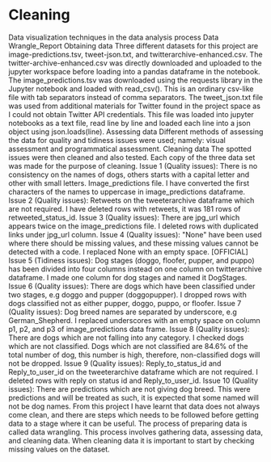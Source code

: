 # Cleaning
Data visualization techniques in the data analysis process
Data Wrangle_Report
Obtaining data
Three different datasets for this project are image-predictions.tsv, tweet-json.txt, and twitterarchive-enhanced.csv. The twitter-archive-enhanced.csv was directly downloaded and uploaded
to the jupyter workspace before loading into a pandas dataframe in the notebook. The
image_predictions.tsv was downloaded using the requests library in the Jupyter notebook and
loaded with read_csv(). This is an ordinary csv-like file with tab separators instead of comma
separators. The tweet_json.txt file was used from additional materials for Twitter found in the
project space as I could not obtain Twitter API credentials. This file was loaded into jupyter
notebooks as a text file, read line by line and loaded each line into a json object using
json.loads(line).
Assessing data
Different methods of assessing the data for quality and tidiness issues were used; namely:
visual assessment and programmatical assessment.
Cleaning data
The spotted issues were then cleaned and also tested. Each copy of the three data set was
made for the purpose of cleaning.
Issue 1 (Quality issues): There is no consistency on the names of dogs, others starts with a
capital letter and other with small letters. Image_predictions file.
I have converted the first characters of the names to uppercase in image_predictions
dataframe.
Issue 2 (Quality issues): Retweets on the tweeterarchive dataframe which are not required.
I have deleted rows with retweets, it was 181 rows of retweeted_status_id.
Issue 3 (Quality issues): There are jpg_url which appears twice on the image_predictions file.
I deleted rows with duplicated links under jpg_url column.
Issue 4 (Quality issues): "None" have been used where there should be missing values, and
these missing values cannot be detected with a code.
I replaced None with an empty space.
[OFFICIAL]
Issue 5 (Tidiness issues): Dog stages (doggo, floofer, pupper, and puppo) has been divided into
four columns instead on one column on twitterarchive dataframe.
I made one column for dog stages and named it DogStages.
Issue 6 (Quality issues): There are dogs which have been classified under two stages, e.g doggo
and pupper (doggopupper).
I dropped rows with dogs classified not as either pupper, doggo, puppo, or floofer.
Issue 7 (Quality issues): Dog breed names are separated by underscore, e.g German_Shepherd.
I replaced underscores with an empty space on column p1, p2, and p3 of image_predictions
data frame.
Issue 8 (Quality issues): There are dogs which are not falling into any category.
I checked dogs which are not classified. Dogs which are not classified are 84.6% of the total
number of dog, this number is high, therefore, non-classified dogs will not be dropped.
Issue 9 (Quality issues): Reply_to_status_id and Reply_to_user_id on the tweeterarchive
dataframe which are not required.
I deleted rows with reply on status id and Reply_to_user_id.
Issue 10 (Quality issues): There are predictions which are not giving dog breed.
This were predictions and will be treated as such, it is expected that some named will not be
dog names.
From this project I have learnt that data does not always come clean, and there are steps which
needs to be followed before getting data to a stage where it can be useful. The process of
preparing data is called data wrangling. This process involves gathering data, assessing data,
and cleaning data. When cleaning data it is important to start by checking missing values on the
dataset.
